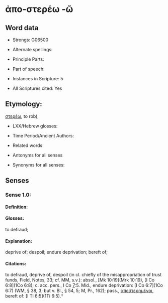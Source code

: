 # ἀπο-στερέω -ῶ

<!-- Status: S2=NeedsEdits -->
<!-- Lexica used for edits:   -->

## Word data

* Strongs: G06500

* Alternate spellings:



* Principle Parts: 


* Part of speech: 


* Instances in Scripture: 5

* All Scriptures cited: Yes

## Etymology: 

[στερέω](), to rob),

* LXX/Hebrew glosses: 


* Time Period/Ancient Authors: 


* Related words: 

* Antonyms for all senses

* Synonyms for all senses: 


## Senses 


### Sense  1.0: 

#### Definition: 

#### Glosses: 

to defraud; 

#### Explanation: 

deprive of; 
despoil; 
endure deprivation; 
bereft of; 

#### Citations: 

to defraud, deprive of, despoil (in cl. chiefly of the misappropriation of trust funds, Field, Notes, 33; cf. MM, s.v.): absol., [Mk 10:19](Mrk 10:19), [I Co 6:8](1Co 6:8); c. acc. pers., I Co [7](Sir.29.7):5. Mid., endure deprivation: [I Co 6:7](1Co 6:7) (WM, § 38, 3; but v. Bl., § 54, 5; M, Pr., 162); pass., [ἀπεστερημένοι](), bereft of: [I Ti 6:5](1Ti 6:5).†

